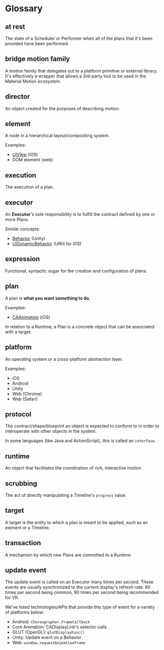 # Glossary

## at rest

The state of a Scheduler or Performer when all of the plans that it's been provided have been performed.

## bridge motion family

A motion family that delegates out to a platform primitive or external library.  It's effectively a wrapper that allows a 3rd-party tool to be used in the Material Motion ecosystem.

## director

An object created for the purposes of describing motion.

## element

A node in a hierarchical layout\/compositing system.

Examples:

* [UIView](https://developer.apple.com/library/ios/documentation/UIKit/Reference/UIView_Class/) \(iOS\)
* DOM element \(web\)

## execution

The execution of a plan.

## executor

An **Executor**'s sole responsibility is to fulfill the contract defined by one or more Plans.

Similar concepts:

* [Behavior](http://docs.unity3d.com/ScriptReference/Behaviour.html) \(Unity\)
* [UIDynamicBehavior](https://developer.apple.com/library/ios/documentation/UIKit/Reference/UIDynamicBehavior_Class/) \(UIKit for iOS\)

## expression

Functional, syntactic sugar for the creation and configuration of plans.

## plan

A plan is **what you want something to do**.

Examples:

* [CAAnimation](https://developer.apple.com/library/ios/documentation/GraphicsImaging/Reference/CAAnimation_class/) \(iOS\)

In relation to a Runtime, a Plan is a concrete object that can be associated with a target.

## platform

An operating system or a cross-platform abstraction layer.

Examples:

* iOS
* Android
* Unity
* Web \(Chrome\)
* Web \(Safari\)

## protocol

The contract\/shape\/blueprint an object is expected to conform to in order to interoperate with other objects in the system.

In some languages \(like Java and ActionScript\), this is called an `interface`.

## runtime

An object that facilitates the coordination of rich, interactive motion.

## scrubbing

The act of directly manipulating a Timeline's `progress` value.

## target

A target is the entity to which a plan is meant to be applied, such as an element or a Timeline.

## transaction

A mechanism by which new Plans are committed to a Runtime.

## update event

The update event is called on an Executor many times per second. These events are usually synchronized to the current display's refresh rate: 60 times per second being common, 90 times per second being recommended for VR.

We've listed technologies\/APIs that provide this type of event for a variety of platforms below:

* Android: `Choreographer.FrameCallback`
* Core Animation: CADisplayLink's selector calls
* GLUT \(OpenGL\): `glutDisplayFunc()`
* Unity: Update event on a Behavior
* Web: `window.requestAnimationFrame`


